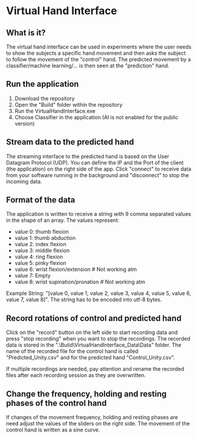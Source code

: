 # Virtual Hand Interface

## What is it?
The virtual hand interface can be used in experiments where the user needs to show the subjects a specific hand movement and then asks the subject to follow the movement of the "control" hand. The predicted movement by a classifier/machine learning/... is then seen at the "prediction" hand. 

## Run the application
1) Download the repository 
2) Open the "Build" folder within the repository
3) Run the VirtualHandInterface.exe
4) Choose Classifier in the application (AI is not enabled for the public version)

## Stream data to the predicted hand
The streaming interface to the predicted hand is based on the User Datagram Protocol (UDP). You can define the IP and the Port of the client (the application) on the right side of the app. Click "connect" to receive data from your software running in the background and "disconnect" to stop the incoming data. 

## Format of the data
The application is written to receive a string with 9 comma separated values in the shape of an array. The values represent:
- value 0: thumb flexion
- value 1: thumb abduction
- value 2: index flexion
- value 3: middle flexion
- value 4: ring flexion
- value 5: pinky flexion
- value 6: wrist flexion/extension # Not working atm
- value 7: Empty
- value 8: wrist supination/pronation # Not working atm

Example String: "[value 0, value 1, value 2, value 3, value 4, value 5, value 6, value 7, value 8]". The string has to be encoded into utf-8 bytes. 

## Record rotations of control and predicted hand
Click on the "record" button on the left side to start recording data and press "stop recording" when you want to stop the recordings. The recorded data is stored in the ".\Build\VirtualHandInterface_Data\Data\" folder. The name of the recorded file for the control hand is called "Predicted_Unity.csv" and for the predicted hand "Control_Unity.csv".

If multiple recordings are needed, pay attention and rename the recorded files after each recording session as they are overwritten. 

## Change the frequency, holding and resting phases of the control hand
If changes of the movement frequency, holding and resting phases are need adjust the values of the sliders on the right side. The movement of the control hand is written as a sine curve. 
